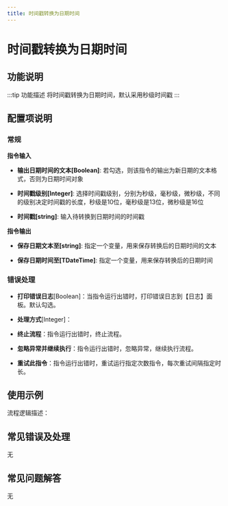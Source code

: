 ```yaml
---
title: 时间戳转换为日期时间
---
```


# 时间戳转换为日期时间

## 功能说明

:::tip 功能描述
将时间戳转换为日期时间，默认采用秒级时间戳
:::

## 配置项说明

### 常规

**指令输入**

- **输出日期时间的文本[Boolean]**: 若勾选，则该指令的输出为新日期的文本格式，否则为日期时间对象

- **时间戳级别[Integer]**: 选择时间戳级别，分别为秒级，毫秒级，微秒级，不同的级别决定时间戳的长度，秒级是10位，毫秒级是13位，微秒级是16位

- **时间戳[string]**: 输入待转换到日期时间的时间戳


**指令输出**

- **保存日期文本至[string]**: 指定一个变量，用来保存转换后的日期时间的文本

- **保存日期时间至[TDateTime]**: 指定一个变量，用来保存转换后的日期时间

### 错误处理

- **打印错误日志**[Boolean]：当指令运行出错时，打印错误日志到【日志】面板。默认勾选。

- **处理方式**[Integer]：

 - **终止流程**：指令运行出错时，终止流程。

 - **忽略异常并继续执行**：指令运行出错时，忽略异常，继续执行流程。

 - **重试此指令**：指令运行出错时，重试运行指定次数指令，每次重试间隔指定时长。

## 使用示例

流程逻辑描述：

## 常见错误及处理

无

## 常见问题解答

无

